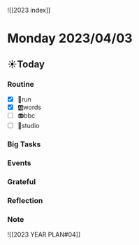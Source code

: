 ![[2023 index]]
# Monday 2023/04/03
## ☀Today
### Routine
- [x] 🏃run
- [x] 🆎words
- [ ] 📻bbc
- [ ] 📘studio
### Big Tasks
### Events
### Grateful
### Reflection
### Note

![[2023 YEAR PLAN#04]]
